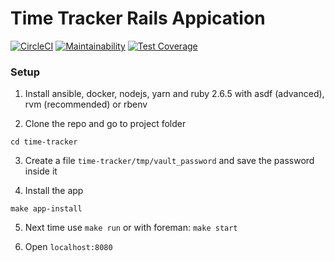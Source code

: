 # Time Tracker Rails Appication

[![CircleCI](https://circleci.com/gh/recroot89/time-tracker.svg?style=svg&circle-token=1129b2b3257ff82e3e36e3ea7aa1d5f909ed24f2)](https://circleci.com/gh/recroot89/time-tracker) [![Maintainability](https://api.codeclimate.com/v1/badges/0ed6722f043c09cb2575/maintainability)](https://codeclimate.com/github/recroot89/time-tracker/maintainability) [![Test Coverage](https://api.codeclimate.com/v1/badges/0ed6722f043c09cb2575/test_coverage)](https://codeclimate.com/github/recroot89/time-tracker/test_coverage)

### Setup

1. Install ansible, docker, nodejs, yarn and ruby 2.6.5 with asdf (advanced), rvm (recommended) or rbenv

2. Clone the repo and go to project folder

```
cd time-tracker
```

3. Create a file `time-tracker/tmp/vault_password` and save the password inside it

4. Install the app

```
make app-install
```

5. Next time use `make run` or with foreman: `make start`

6. Open `localhost:8080`
